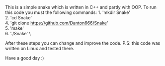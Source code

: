 This is a simple snake which is written in C++ and partly with OOP.
To run this code you must the following commands:
	1. 'mkdir Snake' \
	2. 'cd Snake' \
	4. 'git clone https://github.com/Danton666/Snake' \
	5. 'make' \
	6. './Snake' \

After these steps you can change and improve the code.
P.S: this code was written on Linux and tested there.

Have a good day :)
